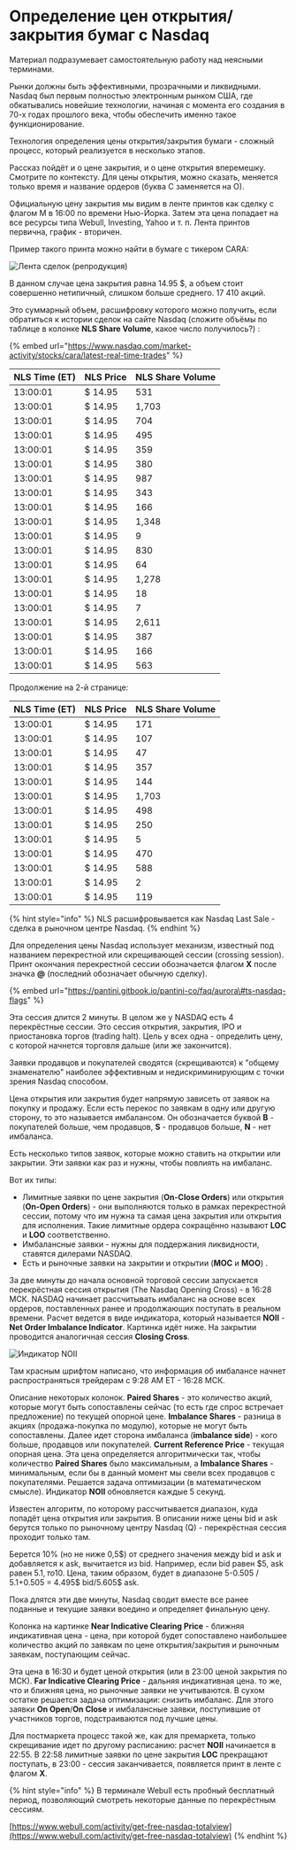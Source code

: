 # Определение цен открытия/закрытия бумаг с Nasdaq

Материал подразумевает самостоятельную работу над неясными терминами.  
  
Рынки должны быть эффективными, прозрачными и ликвидными. Nasdaq был первым полностью электронным рынком США, где обкатывались новейшие технологии, начиная с момента его создания в 70-х годах прошлого века, чтобы обеспечить именно такое функционирование.  
  
Технология определения цены открытия/закрытия бумаги - сложный процесс, который реализуется в несколько этапов.  
  
Рассказ пойдёт и о цене закрытия, и о цене открытия вперемешку. Смотрите по контексту. Для цены открытия, можно сказать, меняется только время и название ордеров \(буква C заменяется на О\).  
  
Официальную цену закрытия мы видим в ленте принтов как сделку с флагом M в 16:00 по времени Нью-Йорка. Затем эта цена попадает на все ресурсы типа Webull, Investing, Yahoo и т. п. Лента принтов первична, график - вторичен.  
  
Пример такого принта можно найти в бумаге с тикером CARA:

![&#x41B;&#x435;&#x43D;&#x442;&#x430; &#x441;&#x434;&#x435;&#x43B;&#x43E;&#x43A; \(&#x440;&#x435;&#x43F;&#x440;&#x43E;&#x434;&#x443;&#x43A;&#x446;&#x438;&#x44F;\)](../../.gitbook/assets/image%20%2823%29.png)

В данном случае цена закрытия равна 14.95 $, а объем стоит совершенно нетипичный, слишком больше среднего. 17 410 акций.  
  
Это суммарный объем, расшифровку которого можно получить, если обратиться к истории сделок на сайте Nasdaq \(сложите объёмы по таблице в колонке **NLS Share Volume**, какое число получилось?\) :

{% embed url="https://www.nasdaq.com/market-activity/stocks/cara/latest-real-time-trades" %}

| NLS Time \(ET\) | NLS Price | NLS Share Volume |
| :--- | :--- | :--- |
| 13:00:01 | $ 14.95 | 531 |
| 13:00:01 | $ 14.95 | 1,703 |
| 13:00:01 | $ 14.95 | 704 |
| 13:00:01 | $ 14.95 | 495 |
| 13:00:01 | $ 14.95 | 359 |
| 13:00:01 | $ 14.95 | 380 |
| 13:00:01 | $ 14.95 | 987 |
| 13:00:01 | $ 14.95 | 343 |
| 13:00:01 | $ 14.95 | 166 |
| 13:00:01 | $ 14.95 | 1,348 |
| 13:00:01 | $ 14.95 | 9 |
| 13:00:01 | $ 14.95 | 830 |
| 13:00:01 | $ 14.95 | 64 |
| 13:00:01 | $ 14.95 | 1,278 |
| 13:00:01 | $ 14.95 | 18 |
| 13:00:01 | $ 14.95 | 7 |
| 13:00:01 | $ 14.95 | 2,611 |
| 13:00:01 | $ 14.95 | 387 |
| 13:00:01 | $ 14.95 | 166 |
| 13:00:01 | $ 14.95 | 563 |

Продолжение на 2-й странице:

| NLS Time \(ET\) | NLS Price | NLS Share Volume |
| :--- | :--- | :--- |
| 13:00:01 | $ 14.95 | 171 |
| 13:00:01 | $ 14.95 | 107 |
| 13:00:01 | $ 14.95 | 47 |
| 13:00:01 | $ 14.95 | 357 |
| 13:00:01 | $ 14.95 | 144 |
| 13:00:01 | $ 14.95 | 1,703 |
| 13:00:01 | $ 14.95 | 498 |
| 13:00:01 | $ 14.95 | 250 |
| 13:00:01 | $ 14.95 | 5 |
| 13:00:01 | $ 14.95 | 470 |
| 13:00:01 | $ 14.95 | 588 |
| 13:00:01 | $ 14.95 | 2 |
| 13:00:01 | $ 14.95 | 119 |

{% hint style="info" %}
NLS расшифровывается как Nasdaq Last Sale - сделка в рыночном центре Nasdaq.
{% endhint %}

Для определения цены Nasdaq использует механизм, известный под названием перекрестной или скрещивающей сессии \(crossing session\). Принт окончания перекрестной сессии обозначается флагом **X** после значка **@** \(последний обозначает обычную сделку\).

{% embed url="https://pantini.gitbook.io/pantini-co/faq/aurora\#ts-nasdaq-flags" %}

Эта сессия длится 2 минуты. В целом же у NASDAQ есть 4 перекрёстные  сессии. Это сессия открытия, закрытия, IPO и приостановка торгов \(trading halt\). Цель у всех одна - определить цену, с которой начнется торговля дальше \(или же закончится\).  
  
Заявки продавцов и покупателей сводятся \(скрещиваются\) к "общему знаменателю" наиболее эффективным и недискриминирующим с точки зрения Nasdaq способом.  
  
Цена открытия или закрытия будет напрямую зависеть от заявок на покупку и продажу. Если есть перекос по заявкам в одну или другую сторону, то это называется имбалансом. Он обозначается буквой **B** - покупателей больше, чем продавцов, **S** - продавцов больше, **N** - нет имбаланса.

Есть несколько типов заявок, которые можно ставить на открытии или закрытии. Эти заявки как раз и нужны, чтобы повлиять на имбаланс.  
  
Вот их типы:

* Лимитные заявки по цене закрытия \(**On-Close Orders**\) или открытия \(**On-Open Orders**\) - они выполняются только в рамках перекрестной сессии, потому что им нужна та самая цена закрытия или открытия для исполнения. Такие лимитные ордера сокращённо называют **LOC** и **LOO** соответственно.
* Имбалансные заявки - нужны для поддержания ликвидности, ставятся дилерами NASDAQ.
* Есть и рыночные заявки на закрытии и открытии \(**MOC** и **MOO**\) .

За две минуты до начала основной торговой сессии запускается перекрёстная сессия открытия \(The Nasdaq Opening Cross\) - в 16:28 МСК. NASDAQ начинает рассчитывать имбаланс на основе всех ордеров, поставленных ранее и продолжающих поступать в реальном времени. Расчет ведется в виде индикатора, который называется **NOII** - **Net Order Imbalance Indicator**. Картинка идёт ниже. На закрытии проводится аналогичная сессия **Closing Cross**.

![&#x418;&#x43D;&#x434;&#x438;&#x43A;&#x430;&#x442;&#x43E;&#x440; NOII](../../.gitbook/assets/image%20%2822%29.png)

Там красным шрифтом написано, что информация об имбалансе начнет распространяться трейдерам с 9:28 AM ET - 16:28 МСК.  
  
Описание некоторых колонок. **Paired Shares** - это количество акций, которые могут быть сопоставлены сейчас \(то есть где спрос встречает предложение\) по текущей опорной цене.  **Imbalance Shares** - разница в акциях \(продажа-покупка по модулю\), которые не могут быть сопоставлены. Далее идет сторона имбаланса \(**imbalance side**\) - кого больше, продавцов или покупателей. **Current Reference Price** - текущая опорная цена. Эта цена определяется алгоритмически так, чтобы количество **Paired Shares** было максимальным, а **Imbalance Shares** - минимальным, если бы в данный момент мы свели всех продавцов с покупателями. Решается задача оптимизации \(в математическом смысле\). Индикатор **NOII** обновляется каждые 5 секунд.  
  
Известен алгоритм, по которому рассчитывается диапазон, куда попадёт цена открытия или закрытия. В описании ниже цены bid и ask берутся только по рыночному центру Nasdaq \(Q\) - перекрёстная сессия проходит только там.  
  
Берется 10% \(но не ниже 0,5$\) от среднего значения между bid и ask и добавляется к ask, вычитается из bid. Например, если bid равен $5, ask равен $5.1, то 10% будет = \(5+5.1\) / 2 \*0.1 = 0.505$. Цена, таким образом, будет в диапазоне  5-0.505 / 5.1+0.505 = 4.495$ bid/5.605$ ask.  
  
Пока длятся эти две минуты, Nasdaq сводит вместе все ранее поданные и текущие заявки воедино и определяет финальную цену.  
  
Колонка на картинке **Near Indicative Clearing Price** - ближняя индикативная цена - цена, при которой будет сопоставлено наибольшее количество акций по заявкам по цене открытия/закрытия и рыночным заявкам, поступающим сейчас.  
  
Эта цена в 16:30 и будет ценой открытия \(или в 23:00 ценой закрытия по МСК\). **Far Indicative Clearing Price** - дальняя индикативная цена. то же, что и ближняя цена, но рыночные заявки не учитываются. В сухом остатке решается задача оптимизации: снизить имбаланс. Для этого заявки **On Open**/**On Close** и имбалансные заявки, поступившие от участников торгов, подстраиваются под лучшие цены.  
  
Для постмаркета процесс такой же, как для премаркета, только скрещивание идет по другому расписанию: расчет **NOII** начинается в 22:55. В 22:58 лимитные заявки по цене закрытия **LOC** прекращают поступать, в 23:00 - сессия заканчивается, появляется принт в ленте с флагом **X**.

{% hint style="info" %}
В терминале Webull есть пробный бесплатный период, позволяющий смотреть некоторые данные по перекрёстным сессиям.

[https://www.webull.com/activity/get-free-nasdaq-totalview](https://www.webull.com/activity/get-free-nasdaq-totalview)
{% endhint %}

